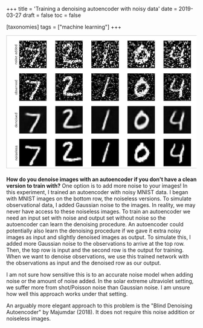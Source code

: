+++
title = 'Training a denoising autoencoder with noisy data'
date = 2019-03-27
draft = false
toc = false

[taxonomies]
tags = ["machine learning"]
+++

![denoising example](denoising.png)

**How do you denoise images with an autoencoder if you don't have a clean version to train with?** One option is to add more noise to your images! In this experiment, I trained an autoencoder with noisy MNIST data. I began with MNIST images on the bottom row, the noiseless versions. To simulate observational data, I added Gaussian noise to the images. In reality, we may never have access to these noiseless images. To train an autoencoder we need an input set with noise and output set without noise so the autoencoder can learn the denoising procedure. An autoencoder could potentially also learn the denoising procedure if we gave it extra noisy images as input and slightly denoised images as output. To simulate this, I added more Gaussian noise to the observations to arrive at the top row. Then, the top row is input and the second row is the output for training. When we want to denoise observations, we use this trained network with the observations as input and the denoised row as our output.  

I am not sure how sensitive this is to an accurate noise model when adding noise or the amount of noise added. In the solar extreme ultraviolet setting, we suffer more from shot/Poisson noise than Gaussian noise. I am unsure how well this approach works under that setting.  

An arguably more elegant approach to this problem is the "Blind Denoising Autoencoder" by Majumdar (2018). It does not require this noise addition or noiseless images.
